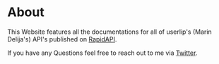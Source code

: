 # About

This Website features all the documentations for all of userlip's (Marin Delija's) API's published on [RapidAPI](https://rapidapi.com/user/marindelija).

If you have any Questions feel free to reach out to me via [Twitter](https://twitter.com/lipthedev).

